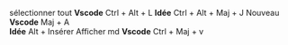 sélectionner tout   **Vscode** Ctrl + Alt + L **Idée**   Ctrl + Alt + Maj + J Nouveau   **Vscode** Maj + A            
**Idée**  Alt + Insérer Afficher md **Vscode** Ctrl + Maj + v
